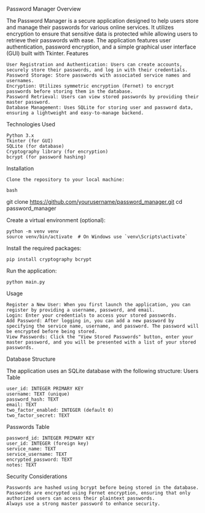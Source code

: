 ﻿Password Manager
Overview

The Password Manager is a secure application designed to help users store and manage their passwords for various online services. It utilizes encryption to ensure that sensitive data is protected while allowing users to retrieve their passwords with ease. The application features user authentication, password encryption, and a simple graphical user interface (GUI) built with Tkinter.
Features

    User Registration and Authentication: Users can create accounts, securely store their passwords, and log in with their credentials.
    Password Storage: Store passwords with associated service names and usernames.
    Encryption: Utilizes symmetric encryption (Fernet) to encrypt passwords before storing them in the database.
    Password Retrieval: Users can view stored passwords by providing their master password.
    Database Management: Uses SQLite for storing user and password data, ensuring a lightweight and easy-to-manage backend.

Technologies Used

    Python 3.x
    Tkinter (for GUI)
    SQLite (for database)
    Cryptography library (for encryption)
    bcrypt (for password hashing)

Installation

    Clone the repository to your local machine:

    bash

git clone https://github.com/yourusername/password_manager.git
cd password_manager

Create a virtual environment (optional):

    python -m venv venv
    source venv/bin/activate  # On Windows use `venv\Scripts\activate`

Install the required packages:

    pip install cryptography bcrypt

Run the application:

    python main.py

Usage

    Register a New User: When you first launch the application, you can register by providing a username, password, and email.
    Login: Enter your credentials to access your stored passwords.
    Add Password: After logging in, you can add a new password by specifying the service name, username, and password. The password will be encrypted before being stored.
    View Passwords: Click the "View Stored Passwords" button, enter your master password, and you will be presented with a list of your stored passwords.

Database Structure

The application uses an SQLite database with the following structure:
Users Table

    user_id: INTEGER PRIMARY KEY
    username: TEXT (unique)
    password_hash: TEXT
    email: TEXT
    two_factor_enabled: INTEGER (default 0)
    two_factor_secret: TEXT

Passwords Table

    password_id: INTEGER PRIMARY KEY
    user_id: INTEGER (foreign key)
    service_name: TEXT
    service_username: TEXT
    encrypted_password: TEXT
    notes: TEXT

Security Considerations

    Passwords are hashed using bcrypt before being stored in the database.
    Passwords are encrypted using Fernet encryption, ensuring that only authorized users can access their plaintext passwords.
    Always use a strong master password to enhance security.
